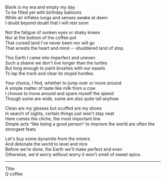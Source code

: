 Blank is my era and empty my day\
To be filled yet with birthday balloons\
While air inflates lungs and senses awake at dawn\
I doubt beyond doubt that I will rest soon

Not the fatigue of sunken eyes or shaky knees\
Nor at the bottom of the coffee pot\
That cursed land I've never been nor will go\
That arrests the heart and mind -- shuddered land of stop.

This Earth I came into imperfect and uneven\
Such a shame we don't live longer than the turtles\
But long enough to paint brushes with our easels\
To lap the track and clear its stupid hurdles.

Your choice, I find, whether to jump over or move around\
A simple matter of taste like milk from a cow\
I choose to move around and spare myself the speed\
Though some are wide, some are also quite tall anyhow

Clean are my glasses but scuffed are my shoes\
In search of sights, certain things just won't stay neat\
Here comes the cliche, the most important line\
Simple acts ^like being a good person^ to improve the world are often the strongest feats

Let's buy some dynamite from the miners\
And detonate the world to level and nice\
Before we're done, the Earth we'll make perfect and even\
Otherwise, we'd worry without worry it won't smell of sweet spice.

-----

Title:\
Q coffee
